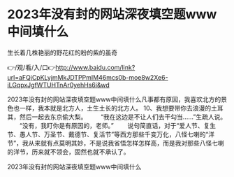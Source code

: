 # 2023年没有封的网站深夜填空题www中间填什么
生长着几株艳丽的野花红的粉的紫的虽奇

👉/观/看/入/口👉http://www.baidu.com/link?url=aFQjCpKLyjmMkJDTPPmIM46mcs0b-moe8w2Xe6-iLGqpxJgfWTUHTnAr0yehHs6i&wd

2023年没有封的网站深夜填空题www中间填什么凡事都有原因，我喜欢北方的景色也一样，我本就是北方人，土生土长的北方人。
	10、我想要带你去浪漫的土耳其，然后一起去东京偷大梨。
　　“我在这边是不让人们去干勾当……”生疏人说。
　　“没有，我盯你是有原因的，老师。”
　　说句简直话，对于“爱人节、复生节、愚人节、万圣节、戴德节、复活节”等西方那些千变万化，八怪七喇的“洋节”，我从来就有点莫明其妙，不是说我省悟怎样怎样高，而是我对那些八怪七喇的洋节，历来就不领会，固然也就不承认了。

2023年没有封的网站深夜填空题www中间填什么
